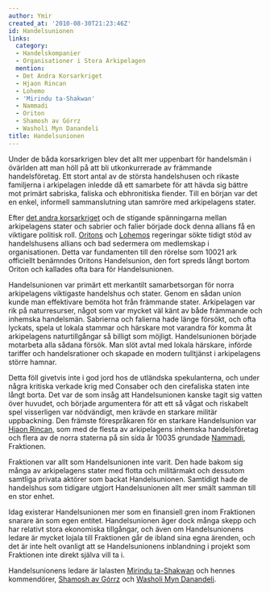 ```yaml
---
author: Ymir
created_at: '2010-08-30T21:23:46Z'
id: Handelsunionen
links:
  category:
  - Handelskompanier
  - Organisationer i Stora Arkipelagen
  mention:
  - Det Andra Korsarkriget
  - Hjaon Rincan
  - Lohemo
  - 'Mirindu ta-Shakwan'
  - Nammadi
  - Oriton
  - Shamosh av Górrz
  - Washoli Myn Danandeli
title: Handelsunionen
---
```


Under de båda korsarkrigen blev det allt mer uppenbart för handelsmän i övärlden att man höll på att
bli utkonkurrerade av främmande handelsföretag. Ett stort antal av de största handelshusen och
rikaste familjerna i arkipelagen inledde då ett samarbete för att hävda sig bättre mot primärt
sabriska, faliska och ebhronitiska fiender. Till en början var det en enkel, informell
sammanslutning utan samröre med arkipelagens stater.

Efter [det andra korsarkriget] och de stigande spänningarna mellan arkipelagens stater och sabrier
och falier började dock denna allians få en viktigare politisk roll. [Oritons] och [Lohemos]
regeringar sökte tidigt stöd av handelshusens allians och bad sedermera om medlemskap i
organisationen. Detta var fundamenten till den rörelse som 10021 ark officiellt benämndes Oritons
Handelsunion, den fort spreds långt bortom Oriton och kallades ofta bara för Handelsunionen.

Handelsunionen var primärt ett merkantilt samarbetsorgan för norra arkipelagens viktigaste
handelshus och stater. Genom en sådan union kunde man effektivare bemöta hot från främmande stater.
Arkipelagen var rik på naturresurser, något som var mycket väl känt av både främmande och inhemska
handelsmän. Sabrierna och falierna hade länge försökt, och ofta lyckats, spela ut lokala stammar och
härskare mot varandra för komma åt arkipelagens naturtillgångar så billigt som möjligt.
Handelsunionen började motarbeta alla sådana försök. Man slöt avtal med lokala härskare, införde
tariffer och handelsrationer och skapade en modern tulltjänst i arkipelagens större hamnar.

Detta föll givetvis inte i god jord hos de utländska spekulanterna, och under några kritiska verkade
krig med Consaber och den cirefaliska staten inte långt borta. Det var de som insåg att
Handelsunionen kanske tagit sig vatten över huvudet, och började argumentera för att ett så vågat
och riskabelt spel visserligen var nödvändigt, men krävde en starkare militär uppbackning. Den
främste förespråkaren för en starkare Handelsunion var [Hjaon Rincan], som med de flesta av
arkipelagens inhemska handelsföretag och flera av de norra staterna på sin sida år 10035 grundade
[Nammadi], Fraktionen.

Fraktionen var allt som Handelsunionen inte varit. Den hade bakom sig många av arkipelagens stater
med flotta och militärmakt och dessutom samtliga privata aktörer som backat Handelsunionen.
Samtidigt hade de handelshus som tidigare utgjort Handelsunionen allt mer smält samman till en stor
enhet.

Idag existerar Handelsunionen mer som en finansiell gren inom Fraktionen snarare än som egen
entitet. Handelsunionen äger dock många skepp och har relativt stora ekonomiska tillgångar, och även
om Handelsunionens ledare är mycket lojala till Fraktionen går de ibland sina egna ärenden, och det
är inte helt ovanligt att se Handelsunionens inblandning i projekt som Fraktionen inte direkt själva
vill ta i.

Handelsunionens ledare är lalasten [Mirindu ta-Shakwan] och hennes kommendörer, [Shamosh av Górrz]
och [Washoli Myn Danandeli].

  [det andra korsarkriget]: Det_Andra_Korsarkriget
  [Oritons]: Oriton
  [Lohemos]: Lohemo
  [Hjaon Rincan]: Hjaon_Rincan
  [Nammadi]: Nammadi
  [Mirindu ta-Shakwan]: Mirindu_ta-Shakwan
  [Shamosh av Górrz]: Shamosh_av_Górrz
  [Washoli Myn Danandeli]: Washoli_Myn_Danandeli